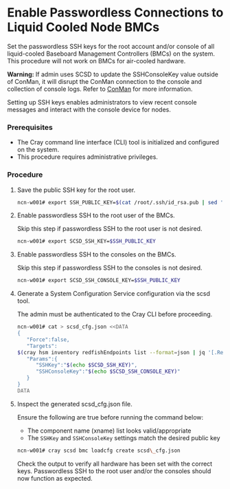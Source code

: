 # Enable Passwordless Connections to Liquid Cooled Node BMCs

Set the passwordless SSH keys for the root account and/or console of all liquid-cooled Baseboard Management Controllers \(BMCs\) on the system. This procedure will not work on BMCs for air-cooled hardware.

**Warning:** If admin uses SCSD to update the SSHConsoleKey value outside of ConMan, it will disrupt the ConMan connection to the console and collection of console logs. Refer to [ConMan](../conman/ConMan.md) for more information.

Setting up SSH keys enables administrators to view recent console messages and interact with the console device for nodes.

### Prerequisites

- The Cray command line interface \(CLI\) tool is initialized and configured on the system.
- This procedure requires administrative privileges.

### Procedure

1.  Save the public SSH key for the root user.

    ```bash
    ncn-w001# export SSH_PUBLIC_KEY=$(cat /root/.ssh/id_rsa.pub | sed 's/[[:space:]]*$//')
    ```

2.  Enable passwordless SSH to the root user of the BMCs.

    Skip this step if passwordless SSH to the root user is not desired.

    ```bash
    ncn-w001# export SCSD_SSH_KEY=$SSH_PUBLIC_KEY
    ```

3.  Enable passwordless SSH to the consoles on the BMCs.

    Skip this step if passwordless SSH to the consoles is not desired.

    ```bash
    ncn-w001# export SCSD_SSH_CONSOLE_KEY=$SSH_PUBLIC_KEY
    ```

4.  Generate a System Configuration Service configuration via the scsd tool.

    The admin must be authenticated to the Cray CLI before proceeding.

    ```bash
    ncn-w001# cat > scsd_cfg.json <<DATA
    {
       "Force":false,
       "Targets":
    $(cray hsm inventory redfishEndpoints list --format=json | jq '[.RedfishEndpoints[] | .ID]' | sed 's/^/   /'),
       "Params":{
          "SSHKey":"$(echo $SCSD_SSH_KEY)",
          "SSHConsoleKey":"$(echo $SCSD_SSH_CONSOLE_KEY)"
       }
    }
    DATA
    ```

5.  Inspect the generated scsd\_cfg.json file.

    Ensure the following are true before running the command below:

    - The component name (xname) list looks valid/appropriate
    - The `SSHKey` and `SSHConsoleKey` settings match the desired public key

    ```bash
    ncn-w001# cray scsd bmc loadcfg create scsd\_cfg.json
    ```

    Check the output to verify all hardware has been set with the correct keys. Passwordless SSH to the root user and/or the consoles should now function as expected.

